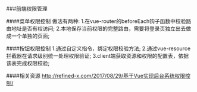 ###前端权限管理

####菜单权限控制
做法有两种:
1.在vue-router的beforeEach钩子函数中校验路由地址是否有权访问;
2.本地保存当前权限的完整路由，需要将登录页独立出去做成一个单独的页面;


####按钮权限控制
1.通过自定义指令，绑定权限校验方法;
2.通过vue-resource拦截器在请求级别统一处理权限验证;
3.client端获取资源和权限的配置表，依据该表完成权限校验;

####相关资源
http://refined-x.com/2017/08/29/基于Vue实现后台系统权限控制/
